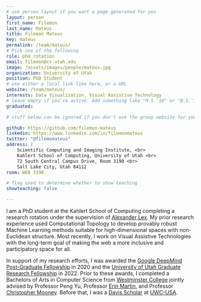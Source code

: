 ```yaml
---
# use person layout if you want a page generated for you
layout: person
first_name: Filemon
last_name: Mateus
title: Filemon Mateus
key: mateus
permalink: /team/mateus/
# Pick one of the following
role: phd_rotation
email: filemon@cs.utah.edu
image: /assets/images/people/mateus.jpg
organization: University of Utah
position: PhD Student
# use either a local link like here, or a URL
website: /team/mateus/
interests: Data Visualization, Visual Assistive Technology
# leave empty if you're active. Add something like "M.S.'16" or "B.S.'17" if you got a degree while at VDL. Add "N" if you left VDS before you got a degree.
graduated: 

# stuff below can be ignored if you don't use the group website for your private website

github: https://github.com/filemon-mateus
linkedin: https://www.linkedin.com/in/filemonmateus
twitter: "@filemomateus"
address: |
    Scientific Computing and Imaging Institute, <br>
    Kahlert School of Computing, University of Utah <br>
    72 South Central Campus Drive, Room 3190 <br>
    Salt Lake City, Utah 84112
room: WEB 3190

# flag used to determine whether to show teaching
showteaching: false

---
```


I am a PhD student at the Kahlert School of Computing completing a research rotation
under the supervision of [Alexander Lex](https://vdl.sci.utah.edu/team/lex/). My prior
research experience used Computational Topology to develop provably robust Machine
Learning methods suitable for high-dimensional spaces with non-Euclidean structure.
Most recently, I work on Visual Assistive Technologies with the long-term goal of
making the web a more inclusive and participatory space for all.

In support of my research efforts, I was awarded the [Google DeepMind Post-Graduate
Fellowship](https://www.deepmind.com/scholarships) in 2020 and the [University of Utah
Graduate Research Fellowship](https://gradschool.utah.edu/funding/fellowships-scholarships-awards/grad-school-administered/graduate-research-fellowship.php)
in 2022. Prior to these awards, I completed a Bachelors of Arts in Computer Science from
[Westminster College](https://wcmo.edu) jointly advised by Professor Peng Yu, Professor
[Erin Martin](https://www.lindenwood.edu/about/directories/faculty-staff-directory/details/emartin/),
and Professor [Christopher Mooney](https://sites.google.com/site/chrismooneymath/).
Before that, I was a [Davis Scholar](https://www.davisuwcscholars.org/) at [UWC-USA](https://www.uwc-usa.org/).
